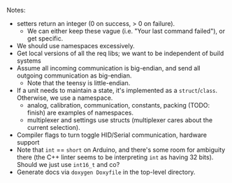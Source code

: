 Notes:

 - setters return an integer (0 on success, > 0 on failure).
   - We can either keep these vague (i.e. "Your last command failed"), or get specific.
 - We should use namespaces excessively.
 - Get local versions of all the req libs; we want to be independent of build systems
 - Assume all incoming communication is big-endian, and send all outgoing communication as big-endian. 
   - Note that the teensy is little-endian.
 - If a unit needs to maintain a state, it's implemented as a `struct`/`class`. Otherwise, we use a namespace.
   - analog, calibration, communication, constants, packing (TODO: finish) are examples of namespaces.
   - multiplexer and settings use structs (multiplexer cares about the current selection).
 - Compiler flags to turn toggle HID/Serial communication, hardware support
 - Note that `int` == `short` on Arduino, and there's some room for ambiguity there (the C++ linter seems to be interpreting `int` as having 32 bits). Should we just use `int16_t` and co?
 - Generate docs via `doxygen Doxyfile` in the top-level directory.
 